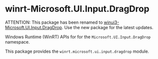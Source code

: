 <!-- warning: Please don't edit this file. It was automatically generated. -->

# winrt-Microsoft.UI.Input.DragDrop

ATTENTION: This package has been renamed to
[winui3-Microsoft.UI.Input.DragDrop](https://pypi.org/project/winui3-Microsoft.UI.Input.DragDrop/).
Use the new package for the latest updates.

Windows Runtime (WinRT) APIs for for the `Microsoft.UI.Input.DragDrop` namespace.

This package provides the `winrt.microsoft.ui.input.dragdrop` module.
